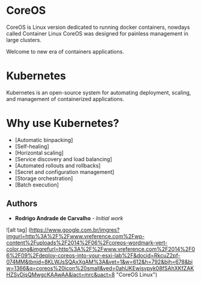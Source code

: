 # CoreOS 
CoreOS is Linux version dedicated to running docker containers, nowdays called Container Linux CoreOS was designed for painless management in large clusters.

Welcome to new era of containers applications.

# Kubernetes

Kubernetes is an open-source system for automating deployment, scaling, and management of containerized applications.

# Why use Kubernetes?

* [Automatic binpacking]          
* [Self-healing]
* [Horizontal scaling]
* [Service discovery and load balancing]
* [Automated rollouts and rollbacks]
* [Secret and configuration management]
* [Storage orchestration]
* [Batch execution]

## Authors

* **Rodrigo Andrade de Carvalho** - *Initial work*

![alt tag] (https://www.google.com.br/imgres?imgurl=http%3A%2F%2Fwww.vreference.com%2Fwp-content%2Fuploads%2F2014%2F06%2Fcoreos-wordmark-vert-color.png&imgrefurl=http%3A%2F%2Fwww.vreference.com%2F2014%2F06%2F09%2Fdeploy-coreos-into-your-esxi-lab%2F&docid=RkcuZ2pf-074MM&tbnid=8KLWJsSQAxXgAM%3A&vet=1&w=612&h=792&bih=678&biw=1366&q=coreos%20icon%20small&ved=0ahUKEwisvpyk08fSAhXKfZAKHZSvDjsQMwgcKAAwAA&iact=mrc&uact=8 "CoreOS Linux")
